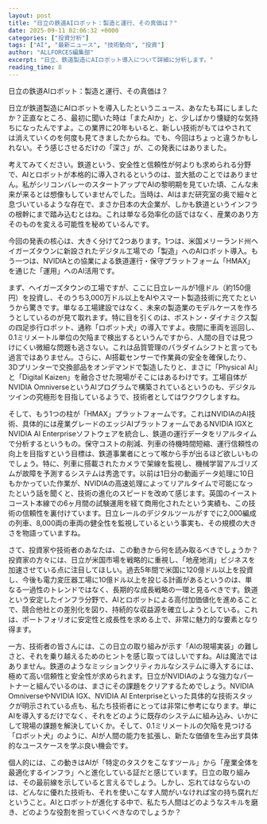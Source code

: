 ```yaml
---
layout: post
title: "日立の鉄道AIロボット：製造と運行、その真価は？"
date: 2025-09-11 02:06:32 +0000
categories: ["投資分析"]
tags: ["AI", "最新ニュース", "技術動向", "投資"]
author: "ALLFORCES編集部"
excerpt: "日立、鉄道製造にAIロボット導入について詳細に分析します。"
reading_time: 8
---
```


日立の鉄道AIロボット：製造と運行、その真価は？

日立が鉄道製造にAIロボットを導入したというニュース、あなたも耳にしましたか？正直なところ、最初に聞いた時は「またAIか」と、少しばかり懐疑的な気持ちになったんですよ。この業界に20年もいると、新しい技術がもてはやされては消えていくのを何度も見てきましたからね。でも、今回はちょっと違うかもしれない。そう感じさせるだけの「深さ」が、この発表にはありました。

考えてみてください。鉄道という、安全性と信頼性が何よりも求められる分野で、AIとロボットが本格的に導入されるというのは、並大抵のことではありません。私がシリコンバレーのスタートアップでAIの黎明期を見ていた頃、こんな未来が来るとは想像もしていませんでした。当時は、AIはまだ研究室の奥で細々と息づいているような存在で、まさか日本の大企業が、しかも鉄道というインフラの根幹にまで踏み込むとはね。これは単なる効率化の話ではなく、産業のあり方そのものを変える可能性を秘めているんです。

今回の発表の核心は、大きく分けて2つあります。1つは、米国メリーランド州ヘイガーズタウンに新設されたデジタル工場での「製造」へのAIロボット導入。もう一つは、NVIDIAとの協業による鉄道運行・保守プラットフォーム「HMAX」を通じた「運用」へのAI活用です。

まず、ヘイガーズタウンの工場ですが、ここに日立レールが1億ドル（約150億円）を投資し、そのうち3,000万ドル以上をAIやスマート製造技術に充てたというから驚きです。単なる工場建設ではなく、未来の製造業のモデルケースを作ろうとしているのが見て取れます。特に目を引くのは、ボストン・ダイナミクス製の四足歩行ロボット、通称「ロボット犬」の導入ですよ。夜間に車両を巡回し、0.1ミリメートル単位の欠陥まで検出するというんですから、人間の目では見つけにくい微細な問題も逃さない。これは品質管理のパラダイムシフトと言っても過言ではありません。さらに、AI搭載センサーで作業員の安全を確保したり、3Dプリンターで交換部品をオンデマンドで製造したりと、まさに「Physical AI」と「Digital Kaizen」を融合させた現場がそこにはあるわけです。工場自体がNVIDIA OmniverseというAIプログラムで構築されているというのも、デジタルツインの究極形を目指しているようで、技術者としてはワクワクしますね。

そして、もう1つの柱が「HMAX」プラットフォームです。これはNVIDIAのAI技術、具体的には産業グレードのエッジAIプラットフォームであるNVIDIA IGXとNVIDIA AI Enterpriseソフトウェアを統合し、鉄道の運行データをリアルタイムで分析するというもの。保守コストの削減、列車の待機時間短縮、運行信頼性の向上を目指すという目標は、鉄道事業者にとって喉から手が出るほど欲しいものでしょう。特に、列車に搭載されたカメラで架線を監視し、機械学習アルゴリズムが故障を予測するシステムは秀逸です。以前は1日分の動画データ処理に10日もかかっていた作業が、NVIDIAの高速処理によってリアルタイムで可能になったという話を聞くと、技術の進化のスピードを改めて感じます。英国のイーストコースト本線での6ヶ月間の試験運用を経て商用化されたという実績も、この技術の信頼性を裏付けています。日立レールのデジタルツールがすでに2,000編成の列車、8,000両の車両の健全性を監視しているという事実も、その規模の大きさを物語っていますね。

さて、投資家や技術者のあなたは、この動きから何を読み取るべきでしょうか？
投資家の方々には、日立が米国市場を戦略的に重視し、「地産地消」ビジネスを加速させている点に注目してほしい。過去5年間で米国に120億ドル以上を投資し、今後も電力変圧器工場に10億ドル以上を投じる計画があるというのは、単なる一過性のトレンドではなく、長期的な成長戦略の一環と見るべきです。鉄道という安定したインフラ分野で、AIとロボットによる高付加価値化を進めることで、競合他社との差別化を図り、持続的な収益源を確立しようとしている。これは、ポートフォリオに安定性と成長性を求める上で、非常に魅力的な要素となり得ます。

一方、技術者の皆さんには、この日立の取り組みが示す「AIの現場実装」の難しさと、それを乗り越えるためのヒントを感じ取ってほしいですね。AIは魔法ではありません。鉄道のようなミッションクリティカルなシステムに導入するには、極めて高い信頼性と安全性が求められます。日立がNVIDIAのような強力なパートナーと組んでいるのは、まさにその課題をクリアするためでしょう。NVIDIA OmniverseやNVIDIA IGX、NVIDIA AI Enterpriseといった具体的な技術スタックが明示されている点も、私たち技術者にとっては非常に参考になります。単にAIを導入するだけでなく、それをどのように既存のシステムに組み込み、いかにして現場の課題を解決していくか。そして、0.1ミリメートルの欠陥を見つける「ロボット犬」のように、AIが人間の能力を拡張し、新たな価値を生み出す具体的なユースケースを学ぶ良い機会です。

個人的には、この動きはAIが「特定のタスクをこなすツール」から「産業全体を最適化するインフラ」へと進化している証だと感じています。日立の取り組みは、その最前線を示していると言えるでしょう。しかし、忘れてはならないのは、どんなに優れた技術も、それを使いこなす人間がいなければ宝の持ち腐れだということ。AIとロボットが進化する中で、私たち人間はどのようなスキルを磨き、どのような役割を担っていくべきなのでしょうか？

